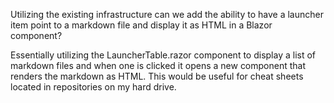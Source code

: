 Utilizing the existing infrastructure can we add the ability to have a launcher item point to a markdown file and display it as HTML in a Blazor component?

Essentially utilizing the LauncherTable.razor component to display a list of markdown files and when one is clicked it opens a new component that renders the markdown as HTML. This would be useful for cheat sheets located in repositories on my hard drive.